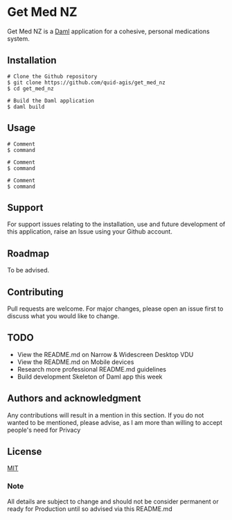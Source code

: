 # Get Med NZ

Get Med NZ is a [Daml](https://daml.com/) application for a cohesive, personal medications system.

## Installation

```
# Clone the Github repository
$ git clone https://github.com/quid-agis/get_med_nz
$ cd get_med_nz

# Build the Daml application
$ daml build
```

## Usage

```
# Comment
$ command

# Comment
$ command

# Comment
$ command
```

## Support

For support issues relating to the installation, use and future development of this application, raise an Issue using your Github account.

## Roadmap

To be advised.

## Contributing
Pull requests are welcome. For major changes, please open an issue first to discuss what you would like to change.

## TODO
* View the README.md on Narrow & Widescreen Desktop VDU
* View the README.md on Mobile devices
* Research more professional README.md guidelines
* Build development Skeleton of Daml app this week

## Authors and acknowledgment

Any contributions will result in a mention in this section. If you do not wanted to be mentioned, please advise, as I am more than willing to accept people's need for Privacy

## License
[MIT](https://choosealicense.com/licenses/mit/)

### Note
All details are subject to change and should not be consider permanent or ready for Production until so advised via this README.md